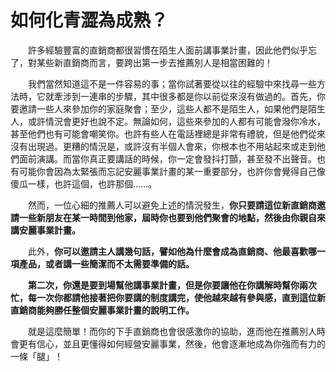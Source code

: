 # 如何化青澀為成熟？

&emsp;&emsp;許多經驗豐富的直銷商都很習慣在陌生人面前講事業計畫，因此他們似乎忘了，對某些新直銷商而言，要跨出第一步去推薦別人是相當困難的！

&emsp;&emsp;我們當然知道這不是一件容易的事；當你試著要從以往的經驗中來找尋一些方法時，它就牽涉到一連串的步驟，其中很多都是你以前從來沒有做過的。首先，你要邀請一些人來參加你的家庭聚會；至少，這些人都不是陌生人，如果他們是陌生人，或許情況會更好也說不定。無論如何，這些來參加的人都有可能會潑你冷水，甚至他們也有可能會嘲笑你。也許有些人在電話裡總是非常有禮貌，但是他們從來沒有出現過。更糟的情況是，或許沒有半個人會來，你根本也不用站起來或走到他們面前演講。而當你真正要講話的時候，你一定會發抖打顫，甚至發不出聲音。也有可能你會因為太緊張而忘記安麗事業計畫的某一重要部分，也許你會覺得自己像傻瓜一樣，也許這個，也許那個……。

&emsp;&emsp;然而，一位心細的推薦人可以避免上述的情況發生，**你只要請這位新直銷商邀請一些新朋友在某一時間到他家，屆時你也要到他們聚會的地點，然後由你親自來講安麗事業計畫。**

&emsp;&emsp;此外，**你可以邀請主人講幾句話，譬如他為什麼會成為直銷商、他最喜歡哪一項產品，或者講一些簡潔而不太需要準備的話。**

&emsp;&emsp;**第二次，你還是要到場幫他講事業計畫，但是你要讓他在你講解時幫你兩次忙，每一次你都請他接著把你要講的制度講完，使他越來越有參與感，直到這位新直銷商能夠勝任整個安麗事業計畫的說明工作。**

&emsp;&emsp;就是這麼簡單！而你的下手直銷商也會很感激你的協助，進而他在推薦別人時會更有信心，並且更懂得如何經營安麗事業，然後，他會逐漸地成為你強而有力的一條「腿」！

